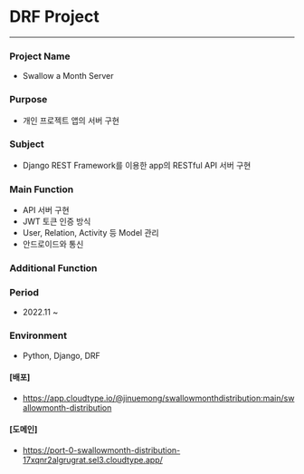 # DRF Project
------------------

### Project Name
   - Swallow a Month Server
   
### Purpose
   - 개인 프로젝트 앱의 서버 구현  

### Subject
   - Django REST Framework를 이용한 app의 RESTful API 서버 구현
   
### Main Function
  - API 서버 구현
  - JWT 토큰 인증 방식
  - User, Relation, Activity 등 Model 관리
  - 안드로이드와 통신 
  
### Additional Function
 
### Period
   - 2022.11 ~ 
   
### Environment

   - Python, Django, DRF
   
#### [배포]
- https://app.cloudtype.io/@jinuemong/swallowmonthdistribution:main/swallowmonth-distribution
#### [도메인]
- https://port-0-swallowmonth-distribution-17xqnr2algrugrat.sel3.cloudtype.app/
